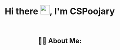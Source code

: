 <div align="center">

# Hi there <img src="https://media.giphy.com/media/hvRJCLFzcasrR4ia7z/giphy.gif" width="30px" alt="waving hand"/>, I'm CSPoojary
<br>

## 🧑‍💻 About Me:

</div>
